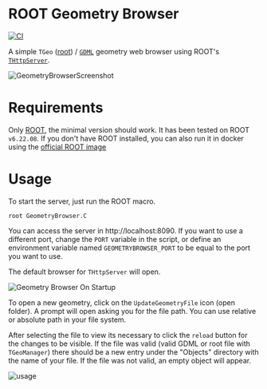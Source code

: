 # ROOT Geometry Browser

[![CI](https://github.com/lobis/geometry-browser/actions/workflows/ci.yml/badge.svg)](https://github.com/lobis/geometry-browser/actions/workflows/ci.yml)

A simple `TGeo` ([root](https://root.cern.ch/doc/master/classTGeoManager.html)) / [`GDML`](https://root.cern.ch/doc/v614/group__Geometry__gdml.html) geometry web browser using ROOT's [`THttpServer`](https://root.cern.ch/root/htmldoc/guides/HttpServer/HttpServer.html).

![GeometryBrowserScreenshot](https://user-images.githubusercontent.com/35803280/113485837-e65d6480-94af-11eb-98cd-83ffa62ca45b.PNG)

# Requirements 

Only [ROOT](https://root.cern/), the minimal version should work. It has been tested on ROOT `v6.22.08`. If you don't have ROOT installed, you can also run it in docker using the [official ROOT image](https://hub.docker.com/r/rootproject/root)

# Usage

To start the server, just run the ROOT macro.

```
root GeometryBrowser.C
```

You can access the server in http://localhost:8090. If you want to use a different port, change the `PORT` variable in the script, or define an environment variable named `GEOMETRYBROWSER_PORT` to be equal to the port you want to use.

The default browser for `THttpServer` will open.

![Geometry Browser On Startup](https://user-images.githubusercontent.com/35803280/113483324-20743980-94a3-11eb-89af-66d85cb0d798.PNG)

To open a new geometry, click on the `UpdateGeometryFile` icon (open folder). A prompt will open asking you for the file path. You can use relative or absolute path in your file system.

After selecting the file to view its necessary to click the `reload` button for the changes to be visible. If the file was valid (valid GDML or root file with `TGeoManager`) there should be a new entry under the "Objects" directory with the name of your file. If the file was not valid, an empty object will appear.

![usage](https://user-images.githubusercontent.com/35803280/113485440-bf059800-94ad-11eb-90e9-16b478ba7b94.gif)
